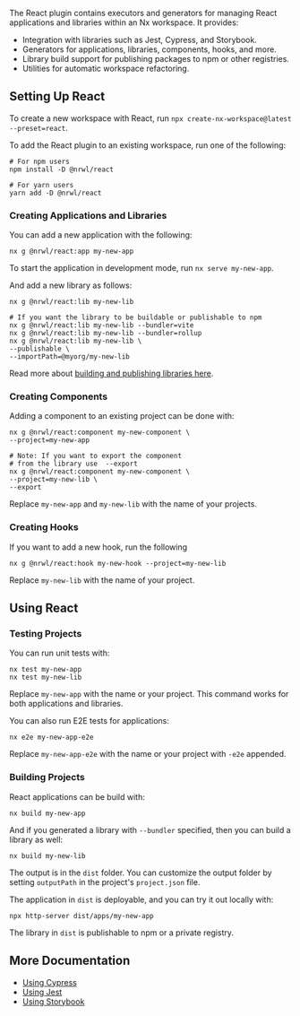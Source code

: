 The React plugin contains executors and generators for managing React applications and libraries within an Nx workspace.
It provides:

- Integration with libraries such as Jest, Cypress, and Storybook.
- Generators for applications, libraries, components, hooks, and more.
- Library build support for publishing packages to npm or other registries.
- Utilities for automatic workspace refactoring.

## Setting Up React

To create a new workspace with React, run `npx create-nx-workspace@latest --preset=react`.

To add the React plugin to an existing workspace, run one of the following:

```shell
# For npm users
npm install -D @nrwl/react

# For yarn users
yarn add -D @nrwl/react
```

### Creating Applications and Libraries

You can add a new application with the following:

```shell
nx g @nrwl/react:app my-new-app
```

To start the application in development mode, run `nx serve my-new-app`.

And add a new library as follows:

```shell
nx g @nrwl/react:lib my-new-lib

# If you want the library to be buildable or publishable to npm
nx g @nrwl/react:lib my-new-lib --bundler=vite
nx g @nrwl/react:lib my-new-lib --bundler=rollup
nx g @nrwl/react:lib my-new-lib \
--publishable \
--importPath=@myorg/my-new-lib
```

Read more about [building and publishing libraries here](/more-concepts/buildable-and-publishable-libraries).

### Creating Components

Adding a component to an existing project can be done with:

```shell
nx g @nrwl/react:component my-new-component \
--project=my-new-app

# Note: If you want to export the component
# from the library use  --export
nx g @nrwl/react:component my-new-component \
--project=my-new-lib \
--export
```

Replace `my-new-app` and `my-new-lib` with the name of your projects.

### Creating Hooks

If you want to add a new hook, run the following

```shell
nx g @nrwl/react:hook my-new-hook --project=my-new-lib
```

Replace `my-new-lib` with the name of your project.

## Using React

### Testing Projects

You can run unit tests with:

```shell
nx test my-new-app
nx test my-new-lib
```

Replace `my-new-app` with the name or your project. This command works for both applications and libraries.

You can also run E2E tests for applications:

```shell
nx e2e my-new-app-e2e
```

Replace `my-new-app-e2e` with the name or your project with `-e2e` appended.

### Building Projects

React applications can be build with:

```shell
nx build my-new-app
```

And if you generated a library with `--bundler` specified, then you can build a library as well:

```shell
nx build my-new-lib
```

The output is in the `dist` folder. You can customize the output folder by setting `outputPath` in the
project's `project.json` file.

The application in `dist` is deployable, and you can try it out locally with:

```shell
npx http-server dist/apps/my-new-app
```

The library in `dist` is publishable to npm or a private registry.

## More Documentation

- [Using Cypress](/packages/cypress)
- [Using Jest](/packages/jest)
- [Using Storybook](/packages/storybook/documents/overview-react)
